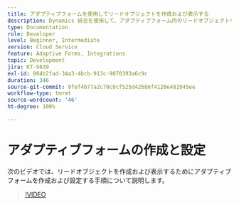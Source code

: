 ```yaml
---
title: アダプティブフォームを使用してリードオブジェクトを作成および表示する
description: Dynamics 統合を使用して、アダプティブフォーム内のリードオブジェクトを作成し、リストします。
type: Documentation
role: Developer
level: Beginner, Intermediate
version: Cloud Service
feature: Adaptive Forms, Integrations
topic: Development
jira: KT-9839
exl-id: 804b2fad-34a3-4bcb-913c-9070393a6c9c
duration: 346
source-git-commit: 9fef4b77a2c70c8cf525d42686f4120e481945ee
workflow-type: tm+mt
source-wordcount: '46'
ht-degree: 100%

---
```


# アダプティブフォームの作成と設定


次のビデオでは、リードオブジェクトを作成および表示するためにアダプティブフォームを作成および設定する手順について説明します。

>[!VIDEO](https://video.tv.adobe.com/v/340791?quality=12&learn=on)
